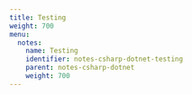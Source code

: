 ```yaml
---
title: Testing
weight: 700
menu:
  notes:
    name: Testing
    identifier: notes-csharp-dotnet-testing
    parent: notes-csharp-dotnet
    weight: 700
---
```

